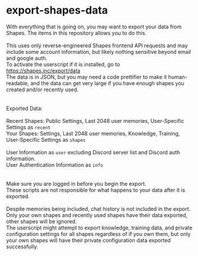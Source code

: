 # export-shapes-data
With everything that is going on, you may want to export your data from Shapes. The items in this repository allows you to do this.\
\
This uses only reverse-engineered Shapes frontend API requests and may include some account information, but likely nothing sensitive beyond email and google auth.\
To activate the userscript if it is installed, go to https://shapes.inc/export/data \
The data is in JSON, but you may need a code prettifier to make it human-readable, and the data can get very large if you have enough shapes you created and/or recently used.\
\
\
Exported Data:\
\
Recent Shapes: Public Settings, Last 2048 user memories, User-Specific Settings as `recent` \
Your Shapes: Settings, Last 2048 user memories, Knowledge, Training, User-Specific Settings as `shapes` \
\
User Information as `user` excluding Discord server list and Discord auth information. \
User Authentication Information as `info` \
\
\
Make sure you are logged in before you begin the export. \
These scripts are not responsible for what happens to your data after it is exported. \
\
Despite memories being included, chat history is not included in the export. Only your own shapes and recently used shapes have their data exported, other shapes will be ignored. \
The userscript might attempt to export knowledge, training data, and private configuration settings for all shapes regardless of if you own them, but only your own shapes will have their private configuration data exported successfully.
